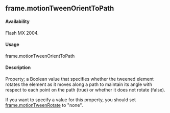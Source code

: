 ## frame.motionTweenOrientToPath

#### Availability

Flash MX 2004.

#### Usage

frame.motionTweenOrientToPath

#### Description

Property; a Boolean value that specifies whether the tweened element rotates the element as it moves along a path to maintain its angle with respect to each point on the path (true) or whether it does not rotate (false).
>
If you want to specify a value for this property, you should set [frame.motionTweenRotate](#frame.motionTweenRotate) to "none".

<span id="frame.motionTweenRotate" class="anchor"></span>

